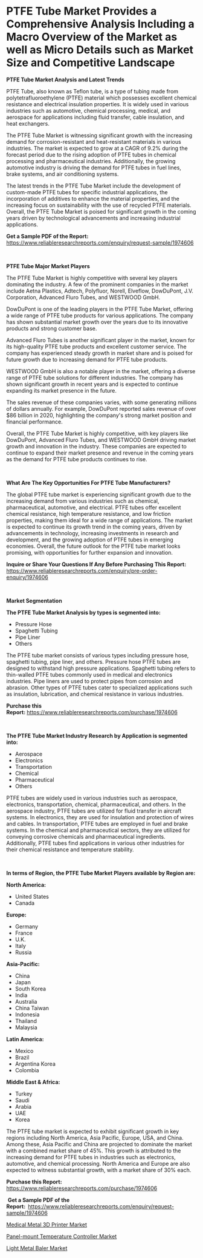 <p><h1>PTFE Tube Market Provides a Comprehensive Analysis Including a Macro Overview of the Market as well as Micro Details such as Market Size and Competitive Landscape</h1></p><p><strong>PTFE Tube Market Analysis and Latest Trends</strong></p>
<p><p>PTFE Tube, also known as Teflon tube, is a type of tubing made from polytetrafluoroethylene (PTFE) material which possesses excellent chemical resistance and electrical insulation properties. It is widely used in various industries such as automotive, chemical processing, medical, and aerospace for applications including fluid transfer, cable insulation, and heat exchangers.</p><p>The PTFE Tube Market is witnessing significant growth with the increasing demand for corrosion-resistant and heat-resistant materials in various industries. The market is expected to grow at a CAGR of 9.2% during the forecast period due to the rising adoption of PTFE tubes in chemical processing and pharmaceutical industries. Additionally, the growing automotive industry is driving the demand for PTFE tubes in fuel lines, brake systems, and air conditioning systems.</p><p>The latest trends in the PTFE Tube Market include the development of custom-made PTFE tubes for specific industrial applications, the incorporation of additives to enhance the material properties, and the increasing focus on sustainability with the use of recycled PTFE materials. Overall, the PTFE Tube Market is poised for significant growth in the coming years driven by technological advancements and increasing industrial applications.</p></p>
<p><strong>Get a Sample PDF of the Report:&nbsp;</strong> <a href="https://www.reliableresearchreports.com/enquiry/request-sample/1974606">https://www.reliableresearchreports.com/enquiry/request-sample/1974606</a></p>
<p>&nbsp;</p>
<p><strong>PTFE Tube Major Market Players</strong></p>
<p><p>The PTFE Tube Market is highly competitive with several key players dominating the industry. A few of the prominent companies in the market include Aetna Plastics, Adtech, Polyfluor, Norell, Elveflow, DowDuPont, J.V. Corporation, Advanced Fluro Tubes, and WESTWOOD GmbH.</p><p>DowDuPont is one of the leading players in the PTFE Tube Market, offering a wide range of PTFE tube products for various applications. The company has shown substantial market growth over the years due to its innovative products and strong customer base.</p><p>Advanced Fluro Tubes is another significant player in the market, known for its high-quality PTFE tube products and excellent customer service. The company has experienced steady growth in market share and is poised for future growth due to increasing demand for PTFE tube products.</p><p>WESTWOOD GmbH is also a notable player in the market, offering a diverse range of PTFE tube solutions for different industries. The company has shown significant growth in recent years and is expected to continue expanding its market presence in the future.</p><p>The sales revenue of these companies varies, with some generating millions of dollars annually. For example, DowDuPont reported sales revenue of over $86 billion in 2020, highlighting the company's strong market position and financial performance.</p><p>Overall, the PTFE Tube Market is highly competitive, with key players like DowDuPont, Advanced Fluro Tubes, and WESTWOOD GmbH driving market growth and innovation in the industry. These companies are expected to continue to expand their market presence and revenue in the coming years as the demand for PTFE tube products continues to rise.</p></p>
<p>&nbsp;</p>
<p><strong>What Are The Key Opportunities For PTFE Tube Manufacturers?</strong></p>
<p><p>The global PTFE tube market is experiencing significant growth due to the increasing demand from various industries such as chemical, pharmaceutical, automotive, and electrical. PTFE tubes offer excellent chemical resistance, high temperature resistance, and low friction properties, making them ideal for a wide range of applications. The market is expected to continue its growth trend in the coming years, driven by advancements in technology, increasing investments in research and development, and the growing adoption of PTFE tubes in emerging economies. Overall, the future outlook for the PTFE tube market looks promising, with opportunities for further expansion and innovation.</p></p>
<p><strong>Inquire or Share Your Questions If Any Before Purchasing This Report:</strong> <a href="https://www.reliableresearchreports.com/enquiry/pre-order-enquiry/1974606">https://www.reliableresearchreports.com/enquiry/pre-order-enquiry/1974606</a></p>
<p>&nbsp;</p>
<p><strong>Market Segmentation</strong></p>
<p><strong>The PTFE Tube Market Analysis by types is segmented into:</strong></p>
<p><ul><li>Pressure Hose</li><li>Spaghetti Tubing</li><li>Pipe Liner</li><li>Others</li></ul></p>
<p><p>The PTFE tube market consists of various types including pressure hose, spaghetti tubing, pipe liner, and others. Pressure hose PTFE tubes are designed to withstand high pressure applications. Spaghetti tubing refers to thin-walled PTFE tubes commonly used in medical and electronics industries. Pipe liners are used to protect pipes from corrosion and abrasion. Other types of PTFE tubes cater to specialized applications such as insulation, lubrication, and chemical resistance in various industries.</p></p>
<p><strong>Purchase this Report:&nbsp;</strong><a href="https://www.reliableresearchreports.com/purchase/1974606">https://www.reliableresearchreports.com/purchase/1974606</a></p>
<p>&nbsp;</p>
<p><strong>The PTFE Tube Market Industry Research by Application is segmented into:</strong></p>
<p><ul><li>Aerospace</li><li>Electronics</li><li>Transportation</li><li>Chemical</li><li>Pharmaceutical</li><li>Others</li></ul></p>
<p><p>PTFE tubes are widely used in various industries such as aerospace, electronics, transportation, chemical, pharmaceutical, and others. In the aerospace industry, PTFE tubes are utilized for fluid transfer in aircraft systems. In electronics, they are used for insulation and protection of wires and cables. In transportation, PTFE tubes are employed in fuel and brake systems. In the chemical and pharmaceutical sectors, they are utilized for conveying corrosive chemicals and pharmaceutical ingredients. Additionally, PTFE tubes find applications in various other industries for their chemical resistance and temperature stability.</p></p>
<p>&nbsp;</p>
<p><strong>In terms of Region, the PTFE Tube Market Players available by Region are:</strong></p>
<p>
    <p> <strong> North America: </strong>
        <ul>
            <li>United States</li>
            <li>Canada</li>
        </ul>
        </p> 
    <p> <strong> Europe: </strong>
        <ul>
            <li>Germany</li>
            <li>France</li>
            <li>U.K.</li>
            <li>Italy</li>
            <li>Russia</li>
        </ul>
        </p> 
    <p> <strong> Asia-Pacific: </strong>
        <ul>
            <li>China</li>
            <li>Japan</li>
            <li>South Korea</li>
            <li>India</li>
            <li>Australia</li>
            <li>China Taiwan</li>
            <li>Indonesia</li>
            <li>Thailand</li>
            <li>Malaysia</li>
        </ul>
        </p> 
    <p> <strong> Latin America: </strong>
        <ul>
            <li>Mexico</li>
            <li>Brazil</li>
            <li>Argentina Korea</li>
            <li>Colombia</li>
        </ul>
        </p> 
    <p> <strong> Middle East & Africa: </strong>
        <ul>
            <li>Turkey</li>
            <li>Saudi</li>
            <li>Arabia</li>
            <li>UAE</li>
            <li>Korea</li>
        </ul>
    </p>
    </p>
<p><p>The PTFE tube market is expected to exhibit significant growth in key regions including North America, Asia Pacific, Europe, USA, and China. Among these, Asia Pacific and China are projected to dominate the market with a combined market share of 45%. This growth is attributed to the increasing demand for PTFE tubes in industries such as electronics, automotive, and chemical processing. North America and Europe are also expected to witness substantial growth, with a market share of 30% each.</p></p>
<p><strong>Purchase this Report: </strong><a href="https://www.reliableresearchreports.com/purchase/1974606">https://www.reliableresearchreports.com/purchase/1974606</a></p>
<p>&nbsp;<strong>Get a Sample PDF of the Report:&nbsp;&nbsp;</strong><a href="https://www.reliableresearchreports.com/enquiry/request-sample/1974606">https://www.reliableresearchreports.com/enquiry/request-sample/1974606</a></p>
<p><strong></strong></p>
<p><p><a href="https://view.publitas.com/reportprime-1/medical-metal-3d-printer-market-size-evaluating-its-market-trends-growth-and-projections-2023-2030/">Medical Metal 3D Printer Market</a></p><p><a href="https://view.publitas.com/reportprime-1/panel-mount-temperature-controller-market-a-comprehensive-report-of-its-market-share-growth-trends-2023-2030/">Panel-mount Temperature Controller Market</a></p><p><a href="https://view.publitas.com/reportprime-1/light-metal-baler-market-analysis-examines-its-scope-on-growth-opportunities-and-forecasted-trends-spanning-from-2023-to-2030/">Light Metal Baler Market</a></p></p>